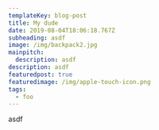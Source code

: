 ```yaml
---
templateKey: blog-post
title: My dude
date: 2019-08-04T18:06:18.767Z
subheading: asdf
image: /img/backpack2.jpg
mainpitch:
  description: asdf
description: asdf
featuredpost: true
featuredimage: /img/apple-touch-icon.png
tags:
  - foo
---
```

asdf
